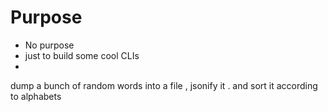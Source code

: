 # Purpose

- No purpose
- just to build some cool CLIs
-

dump a bunch of random words into a file , jsonify it .
and sort it according to alphabets
